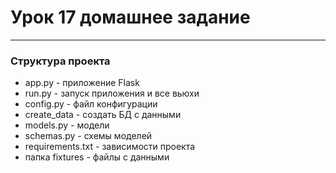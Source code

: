 # Урок 17 домашнее задание
***
### Структура проекта
* app.py - приложение Flask
* run.py - запуск приложения и все вьюхи
* config.py - файл конфигурации
* create_data - создать БД с данными
* models.py - модели 
* schemas.py - схемы моделей
* requirements.txt - зависимости проекта
* папка fixtures - файлы с данными 